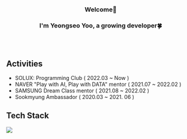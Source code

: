 <div align="center">
  
### Welcome👋
### I'm Yeongseo Yoo, a growing developer🍀
<br>
</br>
</div>


## Activities 
- SOLUX: Programming Club ( 2022.03 ~ Now )
- NAVER "Play with AI, Play with DATA" mentor ( 2021.07 ~ 2022.02 )
- SAMSUNG Dream Class mentor ( 2021.08 ~ 2022.02 )
- Sookmyung Ambassador ( 2020.03 ~ 2021. 06 )
  
## Tech Stack

<img src="https://img.shields.io/badge/HTML-E34F26?style=flat-square&logo=HTML5&logoColor=white"/>
